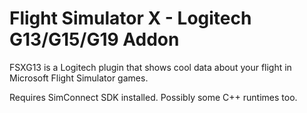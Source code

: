 # Flight Simulator X - Logitech G13/G15/G19 Addon

FSXG13 is a Logitech plugin that shows cool data about your flight in Microsoft Flight Simulator games.

Requires SimConnect SDK installed. Possibly some C++ runtimes too.
